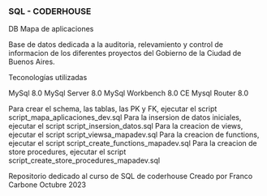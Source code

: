 ### SQL - CODERHOUSE ###

DB Mapa de aplicaciones

Base de datos dedicada a la auditoria, relevamiento y control de informacion de los diferentes proyectos del Gobierno de la Ciudad de Buenos Aires.

Teconologías utilizadas

MySql 8.0
MySql Server 8.0
MySql Workbench 8.0 CE
Mysql Router 8.0

Para crear el schema, las tablas, las PK y FK, ejecutar el script script_mapa_aplicaciones_dev.sql
Para la insersion de datos iniciales, ejecutar el script script_insersion_datos.sql
Para la creacion de views, ejecutar el script script_viewsa_mapadev.sql
Para la creacion de functions, ejecutar el script script_create_functions_mapadev.sql
Para la creacion de store procedures, ejecutar el script script_create_store_procedures_mapadev.sql

Repositorio dedicado al curso de SQL de coderhouse
Creado por Franco Carbone
Octubre 2023
